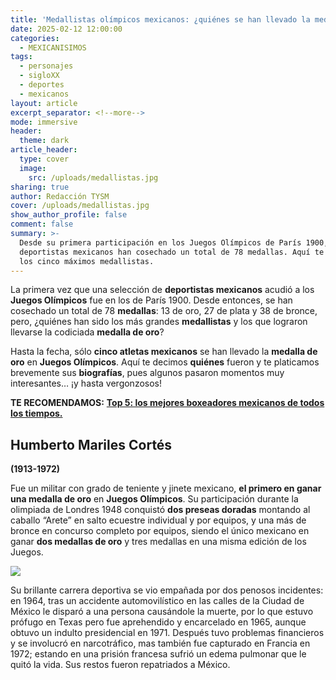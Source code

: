```yaml
---
title: 'Medallistas olímpicos mexicanos: ¿quiénes se han llevado la medalla de oro?'
date: 2025-02-12 12:00:00
categories:
  - MEXICANISIMOS
tags:
  - personajes
  - sigloXX
  - deportes
  - mexicanos
layout: article
excerpt_separator: <!--more-->
mode: immersive
header:
  theme: dark
article_header:
  type: cover
  image:
    src: /uploads/medallistas.jpg
sharing: true
author: Redacción TYSM
cover: /uploads/medallistas.jpg
show_author_profile: false
comment: false
summary: >-
  Desde su primera participación en los Juegos Olímpicos de París 1900, los
  deportistas mexicanos han cosechado un total de 78 medallas. Aquí te decimos a
  los cinco máximos medallistas.
---
```

La primera vez que una selección de **deportistas mexicanos** acudió a los **Juegos Olímpicos** fue en los de París 1900. Desde entonces, se han cosechado un total de 78 **medallas**: 13 de oro, 27 de plata y 38 de bronce, pero, ¿quiénes han sido los más grandes **medallistas** y los que lograron llevarse la codiciada **medalla de oro**?

Hasta la fecha, sólo **cinco atletas mexicanos** se han llevado la **medalla de oro** en **Juegos Olímpicos**. Aquí te decimos **quiénes** fueron y te platicamos brevemente sus **biografías**, pues algunos pasaron momentos muy interesantes… ¡y hasta vergonzosos!

**TE RECOMENDAMOS:** [**Top 5: los mejores boxeadores mexicanos de todos los tiempos.**](https://blog.tonoysumariachi.com/mexicanisimos/2023/10/06/top-5-los-mejores-boxeadores-mexicanos-de-todos-los-tiempos.html)

## Humberto Mariles Cortés

**(1913-1972)**

Fue un militar con grado de teniente y jinete mexicano, **el primero en ganar una medalla de oro** en **Juegos Olímpicos**. Su participación durante la olimpiada de Londres 1948 conquistó **dos preseas doradas** montando al caballo “Arete” en salto ecuestre individual y por equipos, y una más de bronce en concurso completo por equipos, siendo el único mexicano en ganar **dos medallas de oro** y tres medallas en una misma edición de los Juegos.

![](https://upload.wikimedia.org/wikipedia/commons/8/87/Humberto_Mariles_1956.jpg)

Su brillante carrera deportiva se vio empañada por dos penosos incidentes: en 1964, tras un accidente automovilístico en las calles de la Ciudad de México le disparó a una persona causándole la muerte, por lo que estuvo prófugo en Texas pero fue aprehendido y encarcelado en 1965, aunque obtuvo un indulto presidencial en 1971. Después tuvo problemas financieros y se involucró en narcotráfico, mas también fue capturado en Francia en 1972; estando en una prisión francesa sufrió un edema pulmonar que le quitó la vida. Sus restos fueron repatriados a México.

&nbsp;